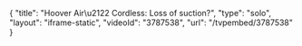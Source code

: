 {
    "title": "Hoover Air\u2122 Cordless: Loss of suction?",
    "type": "solo",
    "layout": "iframe-static",
    "videoId": "3787538",
    "url": "\/tvpembed\/3787538"
}